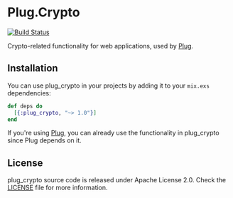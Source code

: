 # Plug.Crypto

[![Build Status](https://travis-ci.org/elixir-plug/plug_crypto.svg?branch=master)](https://travis-ci.org/elixir-plug/plug_crypto)

Crypto-related functionality for web applications, used by [Plug][plug].

## Installation

You can use plug_crypto in your projects by adding it to your `mix.exs` dependencies:

```elixir
def deps do
  [{:plug_crypto, "~> 1.0"}]
end
```

If you're using [Plug][plug], you can already use the functionality in plug_crypto since Plug depends on it.

## License

plug_crypto source code is released under Apache License 2.0. Check the [LICENSE](./LICENSE) file for more information.

[plug]: https://github.com/elixir-plug/plug
